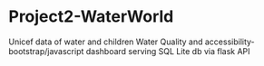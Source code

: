 # Project2-WaterWorld
Unicef data of water and children
Water Quality and accessibility- bootstrap/javascript dashboard serving SQL Lite db via flask API
